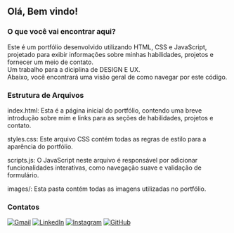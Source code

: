 ## Olá, Bem vindo!
### O que você vai encontrar aqui?
Este é um portfólio desenvolvido utilizando HTML, CSS e JavaScript, projetado para exibir informações sobre minhas habilidades, projetos e fornecer um meio de contato.     
Um trabalho para a diciplina de DESIGN E UX.     
Abaixo, você encontrará uma visão geral de como navegar por este código.

### Estrutura de Arquivos
index.html: Esta é a página inicial do portfólio, contendo uma breve introdução sobre mim e links para as seções de habilidades, projetos e contato.

styles.css: Este arquivo CSS contém todas as regras de estilo para a aparência do portfólio.

scripts.js: O JavaScript neste arquivo é responsável por adicionar funcionalidades interativas, como navegação suave e validação de formulário.

images/: Esta pasta contém todas as imagens utilizadas no portfólio.

### Contatos

[![Gmail](https://img.shields.io/badge/Gmail-333333?style=for-the-badge&logo=gmail&logoColor=red)](mailto:danileborges11@gmail.com)
[![LinkedIn](https://img.shields.io/badge/LinkedIn-0077B5?style=for-the-badge&logo=linkedin&logoColor=white)](https://www.linkedin.com/in/daniele-borges-8182071aa/)
[![Instagram](https://img.shields.io/badge/-Instagram-%23E4405F?style=for-the-badge&logo=instagram&logoColor=white)](https://www.instagram.com/danielebborges?igsh=Y29od2g0Y2duanY2)
[![GitHub](https://img.shields.io/badge/GitHub-100000?style=for-the-badge&logo=github&logoColor=white)](https://github.com/Danielebborges)

